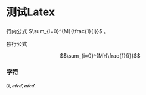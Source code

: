 # 测试Latex


### 

行内公式 $\sum_{i=0}^{M}{\frac{1}{i}}$ 。

独行公式

$$\sum_{i=0}^{M}{\frac{1}{i}}$$

### 字符

$\alpha,\mathcal{abcd},\mathscr{abcd}.$

